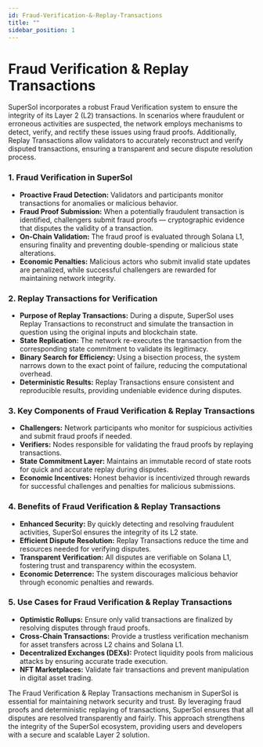 ```yaml
---
id: Fraud-Verification-&-Replay-Transactions
title: ""
sidebar_position: 1
---
```


#  Fraud Verification & Replay Transactions  

SuperSol incorporates a robust Fraud Verification system to ensure the integrity of its Layer 2 (L2) transactions. In scenarios where fraudulent or erroneous activities are suspected, the network employs mechanisms to detect, verify, and rectify these issues using fraud proofs. Additionally, Replay Transactions allow validators to accurately reconstruct and verify disputed transactions, ensuring a transparent and secure dispute resolution process.  



### 1. Fraud Verification in SuperSol  

- **Proactive Fraud Detection:** Validators and participants monitor transactions for anomalies or malicious behavior.  
- **Fraud Proof Submission:** When a potentially fraudulent transaction is identified, challengers submit fraud proofs — cryptographic evidence that disputes the validity of a transaction.  
- **On-Chain Validation:** The fraud proof is evaluated through Solana L1, ensuring finality and preventing double-spending or malicious state alterations.  
- **Economic Penalties:** Malicious actors who submit invalid state updates are penalized, while successful challengers are rewarded for maintaining network integrity.  



### 2. Replay Transactions for Verification  

- **Purpose of Replay Transactions:** During a dispute, SuperSol uses Replay Transactions to reconstruct and simulate the transaction in question using the original inputs and blockchain state.  
- **State Replication:** The network re-executes the transaction from the corresponding state commitment to validate its legitimacy.  
- **Binary Search for Efficiency:** Using a bisection process, the system narrows down to the exact point of failure, reducing the computational overhead.  
- **Deterministic Results:** Replay Transactions ensure consistent and reproducible results, providing undeniable evidence during disputes.  



### 3. Key Components of Fraud Verification & Replay Transactions  

- **Challengers:** Network participants who monitor for suspicious activities and submit fraud proofs if needed.  
- **Verifiers:** Nodes responsible for validating the fraud proofs by replaying transactions.  
- **State Commitment Layer:** Maintains an immutable record of state roots for quick and accurate replay during disputes.  
- **Economic Incentives:** Honest behavior is incentivized through rewards for successful challenges and penalties for malicious submissions.  



### 4. Benefits of Fraud Verification & Replay Transactions  

- **Enhanced Security:** By quickly detecting and resolving fraudulent activities, SuperSol ensures the integrity of its L2 state.  
- **Efficient Dispute Resolution:** Replay Transactions reduce the time and resources needed for verifying disputes.  
- **Transparent Verification:** All disputes are verifiable on Solana L1, fostering trust and transparency within the ecosystem.  
- **Economic Deterrence:** The system discourages malicious behavior through economic penalties and rewards.  



### 5. Use Cases for Fraud Verification & Replay Transactions  

- **Optimistic Rollups:** Ensure only valid transactions are finalized by resolving disputes through fraud proofs.  
- **Cross-Chain Transactions:** Provide a trustless verification mechanism for asset transfers across L2 chains and Solana L1.  
- **Decentralized Exchanges (DEXs):** Protect liquidity pools from malicious attacks by ensuring accurate trade execution.  
- **NFT Marketplaces:** Validate fair transactions and prevent manipulation in digital asset trading.  

The Fraud Verification & Replay Transactions mechanism in SuperSol is essential for maintaining network security and trust. By leveraging fraud proofs and deterministic replaying of transactions, SuperSol ensures that all disputes are resolved transparently and fairly. This approach strengthens the integrity of the SuperSol ecosystem, providing users and developers with a secure and scalable Layer 2 solution.  
